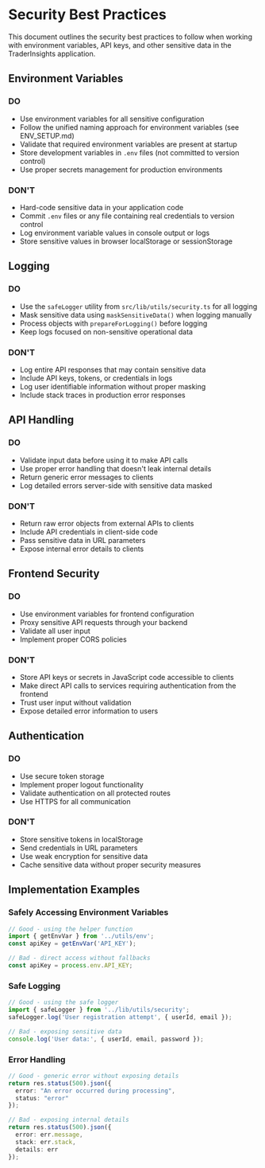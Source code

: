 # Security Best Practices

This document outlines the security best practices to follow when working with environment variables, API keys, and other sensitive data in the TraderInsights application.

## Environment Variables

### DO

- Use environment variables for all sensitive configuration
- Follow the unified naming approach for environment variables (see ENV_SETUP.md)
- Validate that required environment variables are present at startup
- Store development variables in `.env` files (not committed to version control)
- Use proper secrets management for production environments

### DON'T

- Hard-code sensitive data in your application code
- Commit `.env` files or any file containing real credentials to version control
- Log environment variable values in console output or logs
- Store sensitive values in browser localStorage or sessionStorage

## Logging

### DO

- Use the `safeLogger` utility from `src/lib/utils/security.ts` for all logging
- Mask sensitive data using `maskSensitiveData()` when logging manually
- Process objects with `prepareForLogging()` before logging
- Keep logs focused on non-sensitive operational data

### DON'T

- Log entire API responses that may contain sensitive data
- Include API keys, tokens, or credentials in logs
- Log user identifiable information without proper masking
- Include stack traces in production error responses

## API Handling

### DO

- Validate input data before using it to make API calls
- Use proper error handling that doesn't leak internal details
- Return generic error messages to clients
- Log detailed errors server-side with sensitive data masked

### DON'T

- Return raw error objects from external APIs to clients
- Include API credentials in client-side code
- Pass sensitive data in URL parameters
- Expose internal error details to clients

## Frontend Security

### DO

- Use environment variables for frontend configuration
- Proxy sensitive API requests through your backend
- Validate all user input
- Implement proper CORS policies

### DON'T

- Store API keys or secrets in JavaScript code accessible to clients
- Make direct API calls to services requiring authentication from the frontend
- Trust user input without validation
- Expose detailed error information to users

## Authentication

### DO

- Use secure token storage
- Implement proper logout functionality
- Validate authentication on all protected routes
- Use HTTPS for all communication

### DON'T

- Store sensitive tokens in localStorage
- Send credentials in URL parameters
- Use weak encryption for sensitive data
- Cache sensitive data without proper security measures

## Implementation Examples

### Safely Accessing Environment Variables

```typescript
// Good - using the helper function
import { getEnvVar } from '../utils/env';
const apiKey = getEnvVar('API_KEY');

// Bad - direct access without fallbacks
const apiKey = process.env.API_KEY;
```

### Safe Logging

```typescript
// Good - using the safe logger
import { safeLogger } from '../lib/utils/security';
safeLogger.log('User registration attempt', { userId, email });

// Bad - exposing sensitive data
console.log('User data:', { userId, email, password });
```

### Error Handling

```typescript
// Good - generic error without exposing details
return res.status(500).json({
  error: "An error occurred during processing",
  status: "error"
});

// Bad - exposing internal details
return res.status(500).json({
  error: err.message,
  stack: err.stack,
  details: err
});
``` 